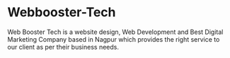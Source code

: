 # Webbooster-Tech
Web Booster Tech is a website design, Web Development and Best Digital Marketing Company based in Nagpur which provides the right service to our client as per their business needs.
